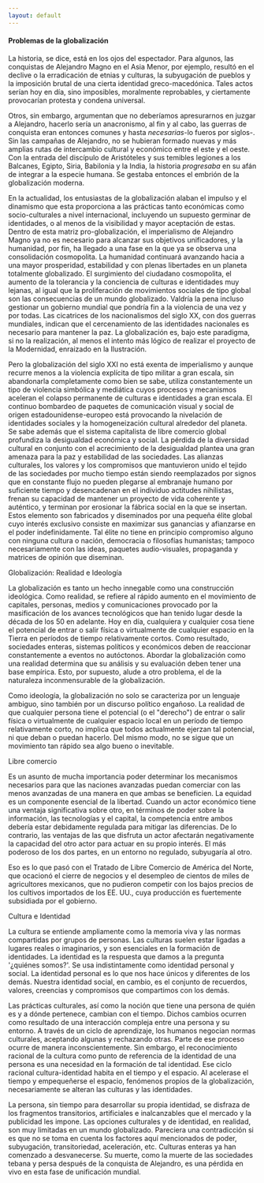 ```yaml
---
layout: default
---
```

<h4>Problemas de la globalización</h4>

La historia, se dice, está en los ojos del espectador. Para algunos, las conquistas de Alejandro Magno en el Asia Menor, por ejemplo, resultó en el declive o la erradicación de etnias y culturas, la subyugación de pueblos y la imposición brutal de una cierta identidad greco-macedónica. Tales actos serían hoy en día, sino imposibles, moralmente reprobables, y ciertamente provocarían protesta y condena universal.

Otros, sin embargo, argumentan que no deberíamos apresurarnos en juzgar a Alejandro, hacerlo sería un anacronismo, al fin y al cabo, las guerras de conquista eran entonces comunes y hasta *necesarias*-lo fueros por siglos-. Sin las campañas de Alejandro, no se hubieran formado nuevas y más amplias rutas de intercambio cultural y económico entre el este y el oeste. Con la entrada del discípulo de Aristóteles y sus temibles legiones a los Balcanes, Egipto, Siria, Babilonia y la India, la historia *progresaba* en su afán de integrar a la especie humana. Se gestaba entonces el embrión de la globalización moderna. 

En la actualidad, los entusiastas de la globalización alaban el impulso y el dinamismo que esta proporciona a las prácticas tanto económicas como socio-culturales a nivel internacional, incluyendo un supuesto germinar de identidades, o al menos de la visibilidad y mayor aceptación de estas. Dentro de esta matriz pro-globalización, el imperialismo de Alejandro Magno ya no es necesario para alcanzar sus objetivos unificadores, y la humanidad, por fin, ha llegado a una fase en la que ya se observa una consolidación cosmopolita. La humanidad continuará avanzando hacia a una mayor prosperidad, estabilidad y con plenas libertades en un planeta totalmente globalizado. El surgimiento del ciudadano cosmopolita, el aumento de la tolerancia y la conciencia de culturas e identidades muy lejanas, al igual que la proliferación de movimientos sociales de tipo global son las consecuencias de un mundo globalizado. Valdría la pena incluso gestionar un gobierno mundial que pondría fin a la violencia de una vez y por todas. Las cicatrices de los nacionalismos del siglo XX, con dos guerras mundiales, indican que el cercenamiento de las identidades nacionales es necesario para mantener la paz. La globalización es, bajo este paradigma, si no la realización, al menos el intento más lógico de realizar el proyecto de la Modernidad, enraizado en la Ilustración.

Pero la globalización del siglo XXI no está exenta de imperialismo y aunque recurre menos a la violencia explícita de tipo militar a gran escala, sin abandonarla completamente como bien se sabe, utiliza constantemente un tipo de violencia simbólica y mediática cuyos procesos y mecanismos aceleran el colapso permanente de culturas e identidades a gran escala. El continuo bombardeo de paquetes de comunicación visual y social de origen estadounidense-europeo está provocando la nivelación de identidades sociales y la homogeneización cultural alrededor del planeta. Se sabe además que el sistema capitalista de libre comercio global profundiza la desigualdad económica y social. La pérdida de la diversidad cultural en conjunto con el acrecimiento de la desigualdad plantea una gran amenaza para la paz y estabilidad de las sociedades. Las alianzas culturales, los valores y los compromisos que mantuvieron unido el tejido de las sociedades por mucho tiempo están siendo reemplazados por signos que en constante flujo no pueden plegarse al embranaje humano por suficiente tiempo y desencadenan en el individuo actitudes nihilistas, frenan su capacidad de mantener un proyecto de vida coherente y auténtico, y terminan por erosionar la fábrica social en la que se insertan. Estos elemento son fabricados y diseminados por una pequeña élite global cuyo interés exclusivo consiste en maximizar sus ganancias y afianzarse en el poder indefinidamente. Tal élite no tiene en principio compromiso alguno con ninguna cultura o nación, democracia o filosofías humanistas; tampoco necesariamente con las ideas, paquetes audio-visuales, propaganda y matrices de opinión que diseminan.

Globalización: Realidad e Ideología

La globalización es tanto un hecho innegable como una construcción ideológica. Como realidad, se refiere al rápido aumento en el movimiento de capitales, personas, medios y comunicaciones provocado por la masificación de los avances tecnológicos que han tenido lugar desde la década de los 50 en adelante. Hoy en día, cualquiera y cualquier cosa tiene el potencial de entrar o salir física o virtualmente de cualquier espacio en la Tierra en períodos de tiempo relativamente cortos. Como resultado, sociedades enteras, sistemas políticos y económicos deben de reaccionar constantemente a eventos no autóctonos. Abordar la globalización como una realidad determina que su análisis y su evaluación deben tener una base empírica. Esto, por supuesto, alude a otro problema, el de la naturaleza inconmensurable de la globalización.

Como ideología, la globalización no solo se caracteriza por un lenguaje ambiguo, sino también por un discurso político engañoso. La realidad de que cualquier persona tiene el potencial (o el "derecho") de entrar o salir física o virtualmente de cualquier espacio local en un período de tiempo relativamente corto, no implica que todos actualmente ejerzan tal potencial, ni que deban o puedan hacerlo. Del mismo modo, no se sigue que un movimiento tan rápido sea algo bueno o inevitable.

Libre comercio

Es un asunto de mucha importancia poder determinar los mecanismos necesarios para que las naciones avanzadas puedan comerciar con las menos avanzadas de una manera en que ambas se beneficien. La equidad es un componente esencial de la libertad. Cuando un actor económico tiene una ventaja significativa sobre otro, en términos de poder sobre la información, las tecnologías y el capital, la competencia entre ambos debería estar debidamente regulada para mitigar las diferencias. De lo contrario, las ventajas de las que disfruta un actor afectarán negativamente la capacidad del otro actor para actuar en su propio interés. El más poderoso de los dos partes, en un entorno no regulado, subyugaría al otro.

Eso es lo que pasó con el Tratado de Libre Comercio de América del Norte, que ocacionó el cierre de negocios y el desempleo de cientos de miles de agricultores mexicanos, que no pudieron competir con los bajos precios de los cultivos importados de los EE. UU., cuya producción es fuertemente subsidiada por el gobierno.

Cultura e Identidad

La cultura se entiende ampliamente como la memoria viva y las normas compartidas por grupos de personas. Las culturas suelen estar ligadas a lugares reales o imaginarios, y son esenciales en la formación de identidades. La identidad es la respuesta que damos a la pregunta '¿quiénes somos?'. Se usa indistintamente como identidad personal y social. La identidad personal es lo que nos hace únicos y diferentes de los demás. Nuestra identidad social, en cambio, es el conjunto de recuerdos, valores, creencias y compromisos que compartimos con los demás.

Las prácticas culturales, así como la noción que tiene una persona de quién es y a dónde pertenece, cambian con el tiempo. Dichos cambios ocurren como resultado de una interacción compleja entre una persona y su entorno. A través de un ciclo de aprendizaje, los humanos negocian normas culturales, aceptando algunas y rechazando otras. Parte de ese proceso ocurre de manera inconscientemente. Sin embargo, el reconocimiento racional de la cultura como punto de referencia de la identidad de una persona es una necesidad en la formación de tal identidad. Ese ciclo racional cultura-identidad habita en el tiempo y el espacio. Al acelerase el tiempo y empequeñerse el espacio, fenómenos propios de la globalización, necesariamente se alteran las culturas y las identidades.

La persona, sin tiempo para desarrollar su propia identidad, se disfraza de los fragmentos transitorios, artificiales e inalcanzables que el mercado y la publicidad les impone. Las opciones culturales y de identidad, en realidad, son muy limitadas en un mundo globalizado. Pareciera una contradicción si es que no se toma en cuenta los factores aquí mencionados de poder, subyugación, transitoriedad, aceleración, etc. Culturas enteras ya han comenzado a desvanecerse. Su muerte, como la muerte de las sociedades tebana y persa después de la conquista de Alejandro, es una pérdida en vivo en esta fase de unificación mundial.
